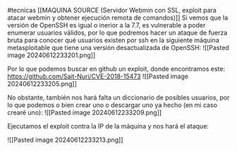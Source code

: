 #tecnicas 
[[MAQUINA SOURCE (Servidor Webmin con SSL, exploit para atacar webmin y obtener ejecución remota de comandos)]]
Si vemos que la versión de OpenSSH es igual o inerior a la 7.7, es vulnerable a poder enumerar usuarios válidos, por lo que podremos hacer un ataque de fuerza bruta para conocer qué usuarios existen por ssh en la siguiente máquina metasploitable que tiene una versión desactualizada de OpenSSH:
![[Pasted image 20240612233201.png]]

Por lo que podemos buscar en github un exploit, donde encontramos este:
https://github.com/Sait-Nuri/CVE-2018-15473
![[Pasted image 20240612233205.png]]

No obstante, también nos hará falta un diccionario de posibles usuarios, por lo que podemos o bien crear uno o descargar uno ya hecho (en mi caso crearé uno):
![[Pasted image 20240612233209.png]]

Ejecutamos el exploit contra la IP de la máquina y nos hará el ataque:

![[Pasted image 20240612233213.png]]